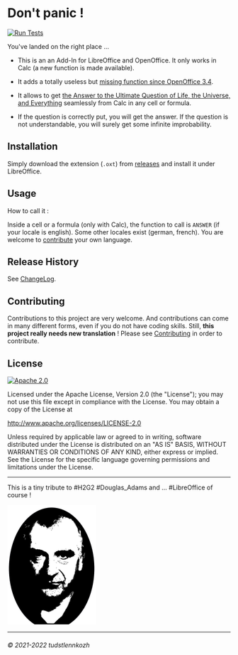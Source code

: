 
# Don't panic !
[![Run Tests](https://github.com/tudstlennkozh/dontpanic/actions/workflows/run-tests.yml/badge.svg)](https://github.com/tudstlennkozh/dontpanic/actions/workflows/run-tests.yml)

You've landed on the right place ...
 
* This is an an Add-In for LibreOffice and OpenOffice. It only works in Calc (a new function is made available).

* It adds a totally useless but [missing function since OpenOffice 3.4](https://wiki.openoffice.org/wiki/Easter_Eggs).

* It allows to get [the Answer to the Ultimate Question of Life, the Universe, and Everything](https://en.wikipedia.org/wiki/Phrases_from_The_Hitchhiker's_Guide_to_the_Galaxy) seamlessly from Calc in any cell or formula.

* If the question is correctly put, you will get the answer. If the question is not understandable, you will surely get some infinite improbability.

## Installation

Simply download the extension (`.oxt`) from [releases](https://github.com/tudstlennkozh/dontpanic/releases/latest) and install it under LibreOffice.

## Usage

How to call it :

Inside a cell or a formula (only with Calc), the function to call is `ANSWER` (if your locale is english). Some other locales exist (german, french). You are welcome to [contribute](CONTRIBUTING.md) your own language.

## Release History

See [ChangeLog](CHANGELOG.md).

## Contributing

Contributions to this project are very welcome. And contributions can come in many different forms, even if you do not have coding skills. Still, **this project really needs new translation** !
Please see [Contributing](CONTRIBUTING.md) in order to contribute.

## License

[![Apache 2.0](https://img.shields.io/badge/license-Apache-blue)](/LICENSE)

Licensed under the Apache License, Version 2.0 (the "License"); you may not use this file except in compliance with the License. You may obtain a copy of the License at 

http://www.apache.org/licenses/LICENSE-2.0

Unless required by applicable law or agreed to in writing, software distributed under the License is distributed on an "AS IS" BASIS, WITHOUT WARRANTIES OR CONDITIONS OF ANY KIND, either express or implied. See the License for the specific language governing permissions and limitations under the License.


---

This is a tiny tribute to &#35;H2G2 &#35;Douglas_Adams and ... &#35;LibreOffice of course !

![](src/dontpanic/icons/dontpanic.png)

-------------------------
###### © 2021-2022 tudstlennkozh
